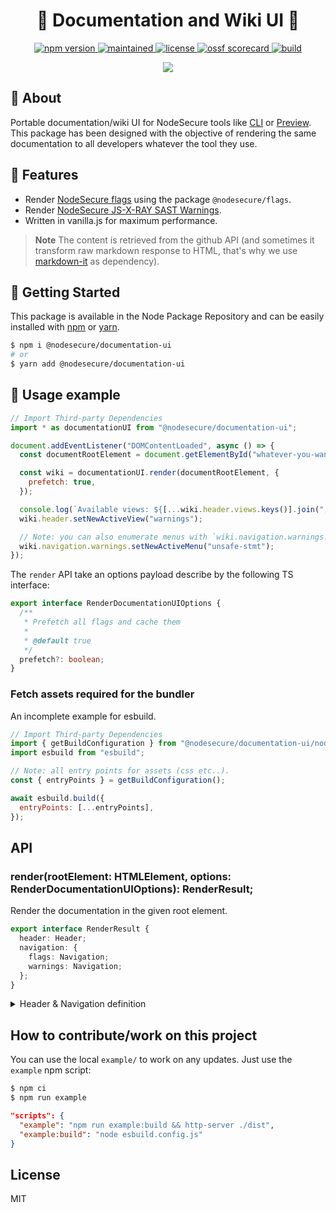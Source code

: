 <p align="center"><h1 align="center">
  🐤 Documentation and Wiki UI 👀
</h1>

<p align="center">
    <a href="https://www.npmjs.com/package/@nodesecure/documentation-ui">
      <img src="https://img.shields.io/github/package-json/v/NodeSecure/Cli?filename=workspaces%2Fdocumentation-ui%2Fpackage.json&style=for-the-badge" alt="npm version">
    </a>
    <a href="https://github.com/NodeSecure/cli/graphs/commit-activity">
      <img src="https://img.shields.io/badge/Maintained%3F-yes-green.svg?style=for-the-badge" alt="maintained">
    </a>
    <a href="https://github.com/NodeSecure/cli/blob/master/workspaces/documentation-ui/LICENSE">
      <img src="https://img.shields.io/github/license/NodeSecure/Cli?style=for-the-badge" alt="license">
    </a>
    <a href="https://api.securityscorecards.dev/projects/github.com/NodeSecure/cli">
      <img src="https://api.securityscorecards.dev/projects/github.com/NodeSecure/cli/badge?style=for-the-badge" alt="ossf scorecard">
    </a>
    <a href="https://github.com/NodeSecure/cli/actions?query=workflow%3A%22Node.js+CI%22">
      <img src="https://img.shields.io/github/actions/workflow/status/NodeSecure/cli/nodejs.yml?style=for-the-badge" alt="build">
    </a>
</p>

<p align="center">
<img src="https://i.imgur.com/Bo21VnK.png">
</p>

## 📢 About

Portable documentation/wiki UI for NodeSecure tools like [CLI](https://github.com/NodeSecure/cli) or [Preview](https://github.com/NodeSecure/preview). This package has been designed with the objective of rendering the same documentation to all developers whatever the tool they use.

## 📜 Features

- Render [NodeSecure flags](https://github.com/NodeSecure/flags/blob/main/FLAGS.md) using the package `@nodesecure/flags`.
- Render [NodeSecure JS-X-RAY SAST Warnings](https://github.com/NodeSecure/js-x-ray).
- Written in vanilla.js for maximum performance.

> **Note** The content is retrieved from the github API (and sometimes it transform raw markdown response to HTML, that's why we use [markdown-it](https://github.com/markdown-it/markdown-it#readme) as dependency).

## 💃 Getting Started

This package is available in the Node Package Repository and can be easily installed with [npm](https://docs.npmjs.com/getting-started/what-is-npm) or [yarn](https://yarnpkg.com).

```bash
$ npm i @nodesecure/documentation-ui
# or
$ yarn add @nodesecure/documentation-ui
```

## 👀 Usage example

```js
// Import Third-party Dependencies
import * as documentationUI from "@nodesecure/documentation-ui";

document.addEventListener("DOMContentLoaded", async () => {
  const documentRootElement = document.getElementById("whatever-you-want");

  const wiki = documentationUI.render(documentRootElement, {
    prefetch: true,
  });

  console.log(`Available views: ${[...wiki.header.views.keys()].join(",")}`);
  wiki.header.setNewActiveView("warnings");

  // Note: you can also enumerate menus with `wiki.navigation.warnings.menus.keys()`
  wiki.navigation.warnings.setNewActiveMenu("unsafe-stmt");
});
```

The `render` API take an options payload describe by the following TS interface:

```ts
export interface RenderDocumentationUIOptions {
  /**
   * Prefetch all flags and cache them
   *
   * @default true
   */
  prefetch?: boolean;
}
```

### Fetch assets required for the bundler

An incomplete example for esbuild.

```js
// Import Third-party Dependencies
import { getBuildConfiguration } from "@nodesecure/documentation-ui/node";
import esbuild from "esbuild";

// Note: all entry points for assets (css etc..).
const { entryPoints } = getBuildConfiguration();

await esbuild.build({
  entryPoints: [...entryPoints],
});
```

## API

### render(rootElement: HTMLElement, options: RenderDocumentationUIOptions): RenderResult;

Render the documentation in the given root element.

```ts
export interface RenderResult {
  header: Header;
  navigation: {
    flags: Navigation;
    warnings: Navigation;
  };
}
```

<details><summary>Header & Navigation definition</summary>

```ts
class Header {
  active: HTMLElement;
  views: Map<string, HTMLElement>;
  defaultName: string | null;

  setNewActiveView(name: string): void;
}

class Navigation {
  active: HTMLElement;
  menus: Map<string, HTMLElement>;
  defaultName: string | null;
  prefetch: boolean;
  fetchCallback: (name: string, menu: HTMLElement) => any;

  setNewActiveMenu(name: string): void;
}
```

</details>

## How to contribute/work on this project

You can use the local `example/` to work on any updates. Just use the `example` npm script:

```bash
$ npm ci
$ npm run example
```

```json
"scripts": {
  "example": "npm run example:build && http-server ./dist",
  "example:build": "node esbuild.config.js"
}
```

## License

MIT
